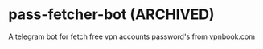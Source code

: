 # pass-fetcher-bot (ARCHIVED)

A telegram bot for fetch free vpn accounts password's from vpnbook.com
